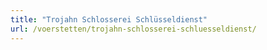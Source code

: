 ```yaml
---
title: "Trojahn Schlosserei Schlüsseldienst"
url: /voerstetten/trojahn-schlosserei-schluesseldienst/
---
```

